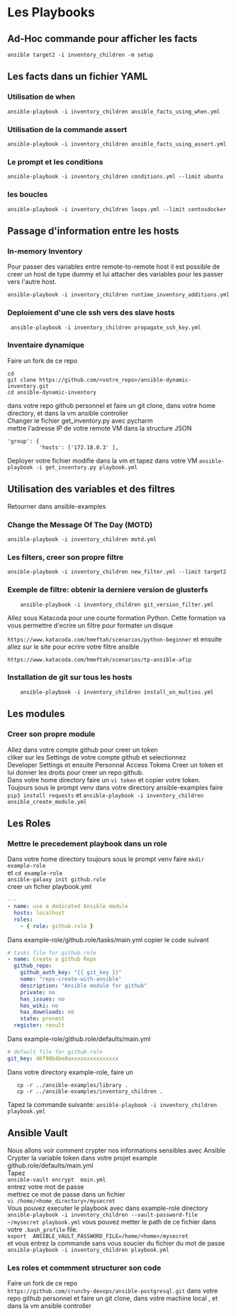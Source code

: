 # Les Playbooks

## Ad-Hoc commande pour afficher les facts 
```ansible target2 -i inventory_children -m setup```

## Les facts dans un fichier YAML
### Utilisation de when 
```ansible-playbook -i inventory_children ansible_facts_using_when.yml```
### Utilisation de la commande assert 
```ansible-playbook -i inventory_children ansible_facts_using_assert.yml```  

### Le prompt et les conditions
```ansible-playbook -i inventory_children conditions.yml --limit ubuntu```

### les boucles
```ansible-playbook -i inventory_children loops.yml --limit centosdocker```

## Passage d'information entre les hosts
### In-memory Inventory 
Pour passer des variables entre remote-to-remote host il est possible
de creer un host de type dummy et lui attacher des variables pour les passer 
vers l'autre host.

```ansible-playbook -i inventory_children runtime_inventory_additions.yml```

### Deploiement d'une cle ssh vers des slave hosts

```shell script
 ansible-playbook -i inventory_children propagate_ssh_key.yml 
```

### Inventaire dynamique
Faire un fork de ce repo
```shell
cd 
git clone https://github.com/<votre_repo>/ansible-dynamic-inventory.git
cd ansible-dynamic-inventory
````
dans votre repo github personnel
et faire un git clone, dans votre home directory, et dans la vm ansible controller   
Changer le fichier get_inventory.py avec pycharm  
mettre l'adresse IP de votre remote VM dans la structure JSON 
```shell script
'group': {
          'hosts': ['172.18.0.3' ],
```
Deployer votre fichier modifie dans la vm
et  tapez dans votre VM
```ansible-playbook -i get_inventory.py playbook.yml```


## Utilisation des variables et des filtres 
Retourner dans ansible-examples
### Change the Message Of The Day (MOTD) 
```ansible-playbook -i inventory_children motd.yml```

### Les filters, creer son propre filtre 
```ansible-playbook -i inventory_children new_filter.yml --limit target2```

### Exemple de filtre: obtenir la derniere version de glusterfs
```shell script
    ansible-playbook -i inventory_children git_version_filter.yml
```
Allez sous Katacoda pour une courte formation Python. 
Cette formation va vous permettre d'ecrire un filtre pour formater un disque

```https://www.katacoda.com/hmeftah/scenarios/python-beginner```
et ensuite allez sur le site pour ecrire votre filtre ansible 

```https://www.katacoda.com/hmeftah/scenarios/tp-ansible-afip```






### Installation de git sur tous les hosts
```shell script
    ansible-playbook -i inventory_children install_on_multios.yml
```

### 

## Les modules
### Creer son propre module 
Allez dans votre compte github pour creer un token   
cliker sur les Settings de votre compte github et selectionnez  
Developer Settings et ensuite Personnal Access Tokens 
Creer un token et lui donner les droits pour creer un repo github.  
Dans votre home directory faire un ```vi token``` et copier votre
token.  
Toujours sous le prompt venv dans votre directory ansible-examples
faire ```pip3 install requests``` et 
```ansible-playbook -i inventory_children ansible_create_module.yml```

## Les Roles
### Mettre le precedement playbook dans un role 
Dans votre home directory toujours sous le prompt venv
faire ```mkdir example-role```  
et ```cd example-role```  
```ansible-galaxy init github.role```  
creer un ficher playbook.yml    
```yaml
---
- name: use a dedicated Ansible module
  hosts: localhost
  roles:
    - { role: github.role }
```
Dans example-role/github.role/tasks/main.yml 
copier le code suivant
```yaml
# tasks file for github.role
- name: Create a github Repo
  github_repo:
    github_auth_key: "{{ git_key }}"
    name: "repo-create-with-ansible"
    description: "Ansible module for github"
    private: no
    has_issues: no
    has_wiki: no
    has_downloads: no
    state: present
  register: result
```
Dans  example-role/github.role/defaults/main.yml
```yaml
# default file for github.role
git_key: d6f90b4be8axxxxxxxxxxxxxxx
```
Dans votre directory example-role, faire un 
```shell script
   cp -r ../ansible-examples/library . 
   cp -r ../ansible-examples/inventory_children . 
```
Tapez la commande suivante: 
```ansible-playbook -i inventory_children playbook.yml```

## Ansible Vault
Nous allons voir comment crypter nos informations sensibles avec Ansible
Crypter la variable token dans votre projet example github.role/defaults/main.yml  
Tapez  
```ansible-vault encrypt  main.yml```   
entrez votre mot de passe   
mettrez ce mot de passe dans un fichier  
```vi /home/<home_directory>/mysecret```   
Vous pouvez executer le playbook avec dans example-role directory   
```ansible-playbook -i inventory_children --vault-password-file ~/mysecret playbook.yml``` 
vous pouvez metter le path de ce fichier dans votre ```.bash_profile``` file.  
```export  ANSIBLE_VAULT_PASSWORD_FILE=/home/<home>/mysecret```      
et vous entrez la commande sans vous soucier du fichier du mot de passe  
```ansible-playbook -i inventory_children playbook.yml``` 

### Les roles et commment structurer son code
 Faire un fork de ce repo  
 ```https://github.com/crunchy-devops/ansible-postgresql.git```
 dans votre repo github personnel
 et faire un git clone, dans votre machine local , et dans la vm ansible controller 















































